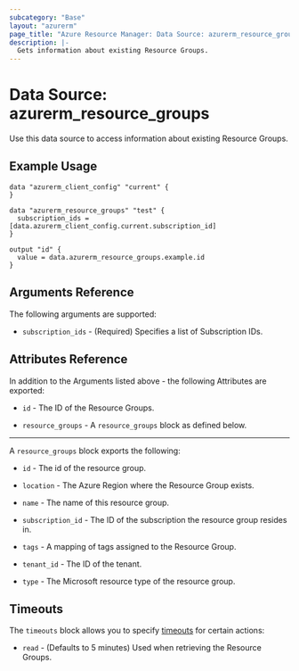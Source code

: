 ```yaml
---
subcategory: "Base"
layout: "azurerm"
page_title: "Azure Resource Manager: Data Source: azurerm_resource_groups"
description: |-
  Gets information about existing Resource Groups.
---
```


# Data Source: azurerm_resource_groups

Use this data source to access information about existing Resource Groups.

## Example Usage

```hcl
data "azurerm_client_config" "current" {
}

data "azurerm_resource_groups" "test" {
  subscription_ids = [data.azurerm_client_config.current.subscription_id]
}

output "id" {
  value = data.azurerm_resource_groups.example.id
}
```

## Arguments Reference

The following arguments are supported:

* `subscription_ids` - (Required) Specifies a list of Subscription IDs.

## Attributes Reference

In addition to the Arguments listed above - the following Attributes are exported: 

* `id` - The ID of the Resource Groups.

* `resource_groups` - A `resource_groups` block as defined below.

---

A `resource_groups` block exports the following:

* `id` - The id of the resource group.

* `location` - The Azure Region where the Resource Group exists.

* `name` - The name of this resource group.

* `subscription_id` - The ID of the subscription the resource group resides in.

* `tags` - A mapping of tags assigned to the Resource Group.

* `tenant_id` - The ID of the tenant.

* `type` - The Microsoft resource type of the resource group.

## Timeouts

The `timeouts` block allows you to specify [timeouts](https://www.terraform.io/docs/configuration/resources.html#timeouts) for certain actions:

* `read` - (Defaults to 5 minutes) Used when retrieving the Resource Groups.
